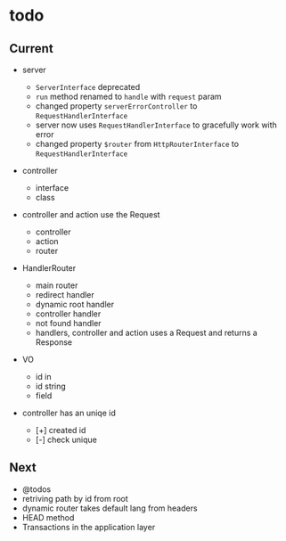 # todo

## Current

- server
  - `ServerInterface` deprecated
  - `run` method renamed to `handle` with `request` param
  - changed property `serverErrorController` to `RequestHandlerInterface`
  - server now uses `RequestHandlerInterface` to gracefully work with error
  - changed property `$router` from `HttpRouterInterface` to `RequestHandlerInterface`

- controller
  - interface
  - class

- controller and action use the Request
  - controller
  - action
  - router

- HandlerRouter
  - main router
  - redirect handler
  - dynamic root handler
  - controller handler
  - not found handler
  - handlers, controller and action uses a Request and returns a Response

- VO
  - id in
  - id string
  - field

- controller has an uniqe id
  - [+] created id
  - [-] check unique

## Next

- @todos
- retriving path by id from root
- dynamic router takes default lang from headers  
- HEAD method
- Transactions in the application layer
